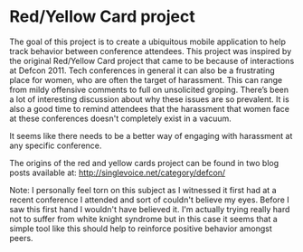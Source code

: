Red/Yellow Card project
======================

The goal of this project is to create a ubiquitous mobile application to help track behavior between conference attendees.
This project was inspired by the original Red/Yellow Card project that came to be because of interactions at Defcon 2011. Tech conferences in general it can also be a frustrating place for women, who are often the target of harassment. This can range from mildy offensive comments to full on unsolicited groping. There’s been a lot of interesting discussion about why these issues are so prevalent. It is also a good time to remind attendees that the harassment that women face at these conferences doesn't completely exist in a vacuum.

It seems like there needs to be a better way of engaging with harassment at any specific conference.

The origins of the red and yellow cards project can be found in two blog posts available at:
http://singlevoice.net/category/defcon/

Note: I personally feel torn on this subject as I witnessed it first had at a recent conference I attended and sort of couldn't believe my eyes. Before I saw this first hand I wouldn't have believed it. I'm actually trying really hard not to suffer from white knight syndrome but in this case it seems that a simple tool like this should help to reinforce positive behavior amongst peers.
